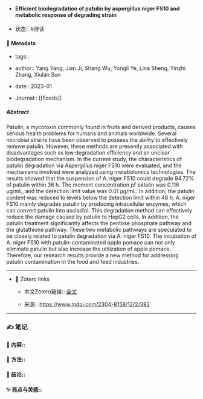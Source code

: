 - #### Efficient biodegradation of patulin by aspergillus niger FS10 and metabolic response of degrading strain

- 状态:: #待读

#### 🔢 Metadata

  - tags:: 

  - author:: Yang Yang, Jian Ji, Shang Wu, Yongli Ye, Lina Sheng, Yinzhi Zhang, Xiulan Sun

  - date:: 2023-01

  - Journal:: [[Foods]]

##### Abstract
Patulin, a mycotoxin commonly found in fruits and derived products, causes serious health problems for humans and animals worldwide. Several microbial strains have been observed to possess the ability to effectively remove patulin. However, these methods are presently associated with disadvantages such as low degradation efficiency and an unclear biodegradation mechanism. In the current study, the characteristics of patulin degradation via Aspergillus niger FS10 were evaluated, and the mechanisms involved were analyzed using metabolomics technologies. The results showed that the suspension of A. niger FS10 could degrade 94.72% of patulin within 36 h. The moment concentration pf patulin was 0.116 &mu;g/mL, and the detection limit value was 0.01 &mu;g/mL. In addition, the patulin content was reduced to levels below the detection limit within 48 h. A. niger FS10 mainly degrades patulin by producing intracellular enzymes, which can convert patulin into ascladiol. This degradation method can effectively reduce the damage caused by patulin to HepG2 cells. In addition, the patulin treatment significantly affects the pentose phosphate pathway and the glutathione pathway. These two metabolic pathways are speculated to be closely related to patulin degradation via A. niger FS10. The incubation of A. niger FS10 with patulin-contaminated apple pomace can not only eliminate patulin but also increase the utilization of apple pomace. Therefore, our research results provide a new method for addressing patulin contamination in the food and feed industries.

---
- 🔗 Zotero links 

  - 本文Zotero链接:: [全文](zotero://select/library/items/DU8WCSIH)

  - 来源:: https://www.mdpi.com/2304-8158/12/2/382

---

### ✍️ 笔记

  #### 📖 内容:: 
  
  #### 🧫 方法:: 
  
  #### 💽 结论:: 
  
  #### ✨ 亮点与灵感:: 

